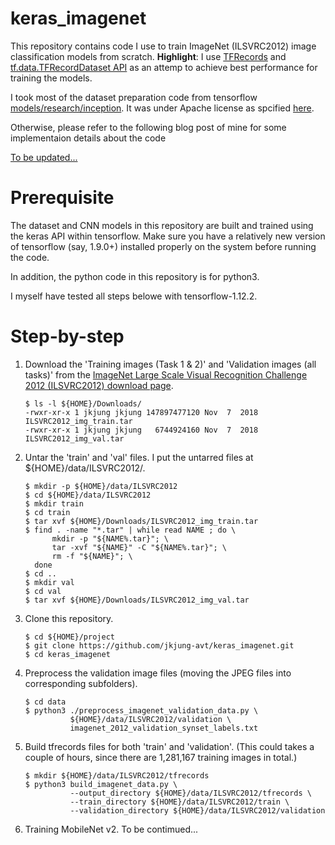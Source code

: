 keras_imagenet
==============

This repository contains code I use to train ImageNet (ILSVRC2012) image classification models from scratch.  **Highlight**: I use [TFRecords](https://www.tensorflow.org/tutorials/load_data/tf_records) and [tf.data.TFRecordDataset API](https://www.tensorflow.org/api_docs/python/tf/data/TFRecordDataset) as an attemp to achieve best performance for training the models.

I took most of the dataset preparation code from tensorflow [models/research/inception](https://github.com/tensorflow/models/tree/master/research/inception).  It was under Apache license as spcified [here](https://github.com/tensorflow/models/blob/master/LICENSE).

Otherwise, please refer to the following blog post of mine for some implementaion details about the code

[To be updated...](https://jkjung-avt.github.io/)

# Prerequisite

The dataset and CNN models in this repository are built and trained using the keras API within tensorflow.  Make sure you have a relatively new version of tensorflow (say, 1.9.0+) installed properly on the system before running the code.

In addition, the python code in this repository is for python3.

I myself have tested all steps belowe with tensorflow-1.12.2.

# Step-by-step

1. Download the 'Training images (Task 1 & 2)' and 'Validation images (all tasks)' from the [ImageNet Large Scale Visual Recognition Challenge 2012 (ILSVRC2012) download page](http://www.image-net.org/challenges/LSVRC/2012/nonpub-downloads).

   ```shell
   $ ls -l ${HOME}/Downloads/
   -rwxr-xr-x 1 jkjung jkjung 147897477120 Nov  7  2018 ILSVRC2012_img_train.tar
   -rwxr-xr-x 1 jkjung jkjung   6744924160 Nov  7  2018 ILSVRC2012_img_val.tar
   ```

2. Untar the 'train' and 'val' files.  I put the untarred files at ${HOME}/data/ILSVRC2012/.

   ```shell
   $ mkdir -p ${HOME}/data/ILSVRC2012
   $ cd ${HOME}/data/ILSVRC2012
   $ mkdir train
   $ cd train
   $ tar xvf ${HOME}/Downloads/ILSVRC2012_img_train.tar
   $ find . -name "*.tar" | while read NAME ; do \
         mkdir -p "${NAME%.tar}"; \
         tar -xvf "${NAME}" -C "${NAME%.tar}"; \
         rm -f "${NAME}"; \
     done
   $ cd ..
   $ mkdir val
   $ cd val
   $ tar xvf ${HOME}/Downloads/ILSVRC2012_img_val.tar
   ```

3. Clone this repository.

   ```shell
   $ cd ${HOME}/project
   $ git clone https://github.com/jkjung-avt/keras_imagenet.git
   $ cd keras_imagenet
   ```

4. Preprocess the validation image files (moving the JPEG files into corresponding subfolders).

   ```shell
   $ cd data
   $ python3 ./preprocess_imagenet_validation_data.py \
             ${HOME}/data/ILSVRC2012/validation \
             imagenet_2012_validation_synset_labels.txt
   ```

5. Build tfrecords files for both 'train' and 'validation'.  (This could takes a couple of hours, since there are 1,281,167 training images in total.)

   ```shell
   $ mkdir ${HOME}/data/ILSVRC2012/tfrecords
   $ python3 build_imagenet_data.py \
             --output_directory ${HOME}/data/ILSVRC2012/tfrecords \
             --train_directory ${HOME}/data/ILSVRC2012/train \
             --validation_directory ${HOME}/data/ILSVRC2012/validation 
   ```

6. Training MobileNet v2.  To be contimued...

